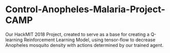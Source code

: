 # Control-Anopheles-Malaria-Project-CAMP
Our HackMIT 2018 Project, created to serve as a base for creating a Q-learning Reinforcement Learning Model, using tensor-flow to decrease Anopheles mosquito density with  actions determined by our trained agent.
